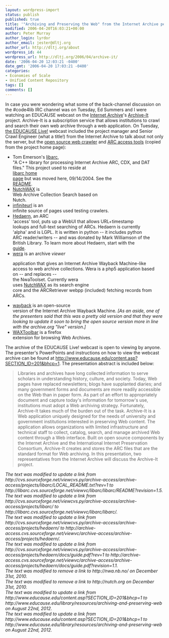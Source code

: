 ```yaml
---
layout: wordpress-import
status: publish
published: true
title: '"Archiving and Preserving the Web" from the Internet Archive perspective'
modified: 2006-04-20T16:03:21+00:00
author: Peter Murray
author_login: lyrdor
author_email: jester@dltj.org
author_url: http://dltj.org/about
wordpress_id: 44
wordpress_url: http://dltj.org/2006/04/archive-it/
date: '2006-04-20 12:03:21 -0400'
date_gmt: '2006-04-20 17:03:21 -0400'
categories:
- Economies of Scale
- Unified Content Repository
tags: []
comments: []
---
```

<p>In case you were wondering what some of the back-channel discussion on the #code4lib IRC channel was on Tuesday, Ed Summers and I were watching an EDUCAUSE webcast on the <a href="http://archive.org/" title="302 Found">Internet Archive</a>'s <a href="http://www.archive-it.org/" title="Archive-It.org">Archive-It</a> project.  Archive-It is a subscription service that allows institutions to crawl and search their own web archive through a web application.  On Tuesday, <a href="http://www.educause.edu/library/resources/archiving-and-preserving-web" title="Page Not Found | EDUCAUSE">the EDUCAUSE Live!</a> webcast included the project manager and Senior Crawl Engineer (what a title!) from the Internet Archive to talk about not only the server, but the <a href="http://crawler.archive.org/" title="Heritrix - Home Page">open source web crawler</a> and <a href="http://archive-access.sourceforge.net/" title="nutchwax -<br />
    Home Page">ARC access tools</a> (copied from the project home page):</p>
<ul>
<li>Tom Emerson's <a href="http://libarc.cvs.sourceforge.net/viewvc/libarc/libarc/" class="externalLink" title="External Link">libarc</a>,<br />
           "A C++ library for processing Internet Archive ARC, CDX, and DAT<br />
           files." This project used to reside at<br />
            <a href="http://sourceforge.net/projects/libarc/" class="externalLink" title="External Link">libarc home<br />
            page</a> but was moved here, 09/14/2004.  See the<br />
            <a href="http://libarc.cvs.sourceforge.net/viewvc/libarc/libarc/README?revision=1.5" class="externalLink" title="External Link">README</a>.</li>
<li><a href="http://archive-access.sourceforge.net/projects/nutch" title="301 Moved Permanently">NutchWAX</a> is<br />
              Web Archive Collection Search based on<br />
              <span class="removed_link" title="http://nutch.org">Nutch</span>.
            </li>
<li><a href="http://archive-access.sourceforge.net/projects/infiniteurl" title="301 Moved Permanently">infiniteurl</a> is an<br />
            infinite source of pages used testing crawlers.
            </li>
<li><a href="http://archive-access.cvs.sourceforge.net/viewvc/archive-access/archive-access/projects/hedaern/" class="externalLink" title="External Link">Hedaern</a>, an ARC<br />
            'access' tool, puts up a WebUI that allows URL+timestamp<br />
            lookups and full-text searching of ARCs.  Hedaern is currently<br />
            'alpha' and is LGPL. It is written in python -- it includes python<br />
            ARC reader/writers -- and was donated by Mark Williamson of the<br />
            British Library. To learn more about Hedaern, start with the<br />
            <a href="http://archive-access.cvs.sourceforge.net/viewvc/archive-access/archive-access/projects/hedaern/docs/guide.pdf?revision=1.1" class="externalLink" title="External Link">guide</a>.</li>
<li>
            <a href="http://archive-access.sourceforge.net/projects/wera/" title="wera -<br />
    Home Page">wera</a> is an archive <i>viewer</i></p>
<p>            application that gives an Internet Archive Wayback Machine-like<br />
            access to web archive collections. Wera is a php5 application based<br />
            on -- and replaces --<br />
            the <span class="removed_link" title="http://nwa.nb.no/">NwaToolset</span>. Currently wera<br />
            uses <a href="http://archive-access.sourceforge.net/projects/nutch" title="301 Moved Permanently">NutchWAX</a> as its search engine<br />
            core and the ARCRetriever webpp (included) fetching records from<br />
            ARCs.
            </li>
<li><a href="http://archive-access.sourceforge.net/projects/wayback" title="301 Moved Permanently">wayback</a> is an open-source<br />
            version of the Internet Archive Wayback Machine.  <em>[As an aside, one of the presenters said that this was a pretty old version and that they were looking to update it soon to bring the open source version more in line with the archive.org "live" version.]</em></li>
<li><a href="http://archive-access.sourceforge.net/projects/waxtoolbar" title="301 Moved Permanently">WAXToolbar</a> is a firefox<br />
            extension for browsing Web Archives.</li>
</ul>
<p>The archive of the EDUCAUSE Live! webcast is open to viewing by anyone.  The presenter's PowerPoints and instructions on how to view the webcast archive can be found at <a href="http://www.educause.edu/library/resources/archiving-and-preserving-web" title="Page Not Found | EDUCAUSE">http://www.educause.edu/content.asp?SECTION_ID=201&bhcp=1</a>.  The presentation abstract is included below:</p>
<blockquote><p>
Libraries and archives have long collected information to serve scholars in understanding history, culture, and society. Today, Web pages have replaced newsletters; blogs have supplanted diaries; and many government forms and documents are more readily accessible on the Web than in paper form. As part of an effort to appropriately document and capture today's information for tomorrow's use, institutions must adopt a Web archiving strategy. Fortunately, Archive-It takes much of the burden out of the task. Archive-It is a Web application uniquely designed for the needs of university and government institutions interested in preserving Web content. The application allows organizations with limited infrastructure and technical staff to collect, catalog, search, and manage archived Web content through a Web interface. Built on open source components by the Internet Archive and the International Internet Preservation Consortium, Archive-It creates and stores the ARC files that are the standard format for Web archiving. In this presentation, two representatives from the Internet Archive will discuss the Archive-It project.
</p></blockquote>
<p style="padding:0;margin:0;font-style:italic;">The text was modified to update a link from http://cvs.sourceforge.net/viewcvs.py/archive-access/archive-access/projects/libarc/LOCAL_README.txt?rev=1 to http://libarc.cvs.sourceforge.net/viewvc/libarc/libarc/README?revision=1.5.</p>
<p style="padding:0;margin:0;font-style:italic;">The text was modified to update a link from http://cvs.sourceforge.net/viewcvs.py/archive-access/archive-access/projects/libarc/ to http://libarc.cvs.sourceforge.net/viewvc/libarc/libarc/.</p>
<p style="padding:0;margin:0;font-style:italic;">The text was modified to update a link from http://cvs.sourceforge.net/viewcvs.py/archive-access/archive-access/projects/hedaern/ to http://archive-access.cvs.sourceforge.net/viewvc/archive-access/archive-access/projects/hedaern/.</p>
<p style="padding:0;margin:0;font-style:italic;">The text was modified to update a link from http://cvs.sourceforge.net/viewcvs.py/archive-access/archive-access/projects/hedaern/docs/guide.pdf?rev=1 to http://archive-access.cvs.sourceforge.net/viewvc/archive-access/archive-access/projects/hedaern/docs/guide.pdf?revision=1.1.</p>
<p style="padding:0;margin:0;font-style:italic;" class="removed_link">The text was modified to remove a link to http://nwa.nb.no/ on December 31st, 2010.</p>
<p style="padding:0;margin:0;font-style:italic;" class="removed_link">The text was modified to remove a link to http://nutch.org on December 31st, 2010.</p>
<p style="padding:0;margin:0;font-style:italic;">The text was modified to update a link from http://www.educause.edu/content.asp?SECTION_ID=201&bhcp=1 to http://www.educause.edu/library/resources/archiving-and-preserving-web on August 22nd, 2012.</p>
<p style="padding:0;margin:0;font-style:italic;">The text was modified to update a link from http://www.educause.edu/content.asp?SECTION_ID=201&bhcp=1 to http://www.educause.edu/library/resources/archiving-and-preserving-web on August 22nd, 2012.</p>
